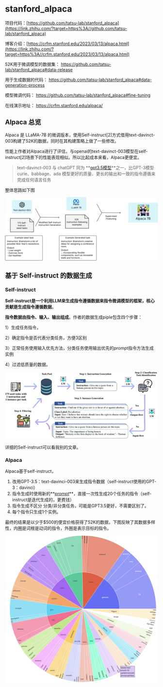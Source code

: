 # stanford_alpaca
项目代码：[https://github.com/tatsu-lab/stanford_alpaca](https://link.zhihu.com/?target=https%3A//github.com/tatsu-lab/stanford_alpaca)

博客介绍：[https://crfm.stanford.edu/2023/03/13/alpaca.html](https://link.zhihu.com/?target=https%3A//crfm.stanford.edu/2023/03/13/alpaca.html)

52K用于微调模型的数据集： https://github.com/tatsu-lab/stanford_alpaca#data-release 

用于生成数据的代码： https://github.com/tatsu-lab/stanford_alpaca#data-generation-process 

模型微调代码： https://github.com/tatsu-lab/stanford_alpaca#fine-tuning 

在线演示地址： https://crfm.stanford.edu/alpaca/ 


## Alpaca 总览

Alpaca 是 LLaMA-7B 的微调版本，使用Self-instruct[2]方式借用text-davinct-003构建了52K的数据，同时在其构建策略上做了一些修改。

性能上作者对Alpaca进行了评估，与openai的text-davinct-003模型在self-instruct[2]场景下的性能表现相似。所以比起成本来看，Alpaca更便宜。

> text-davinct-003 与 chatGPT 同为 **[gpt3.5模型](https://link.zhihu.com/?target=https%3A//openai.xiniushu.com/docs/models%23gpt-35)**之一，比GPT-3模型 curie、babbage、ada 模型更好的质量、更长的输出和一致的指令遵循来完成任何语言任务  

整体思路如下图

![alt text](./_img/Alpaca.png)

## 基于 Self-instruct 的数据生成

### **Self-instruct**

**Self-instruct是一个利用LLM来生成指令遵循数据来指令微调模型的框架，核心贡献是生成指令遵循数据**。

**指令数据由指令、输入、输出组成**。作者的数据生成piple包含四个步骤：

1）生成任务指令，

2）确定指令是否代表分类任务，方便3区别

3）正常任务使用输入优先方法，分类任务使用输出优先的prompt指令方法生成实例

4）过滤低质量的数据。

![alt text](./_img/self_instruct.png)

详细的Self-instruct可以看我别的文章。

### **Alpaca**

Alpaca基于self-instruct，

1.  改用GPT-3.5：text-davinci-003来生成指令数据（self-instruct使用的GPT-3：davinci）
2.  指令生成时使用新的**[prompt](https://link.zhihu.com/?target=https%3A//github.com/tatsu-lab/stanford_alpaca/blob/main/prompt.txt)**，直接一次性生成20个任务的指令（self-instruct是迭代生成的，更费钱）
3.  指令生成不区分 分类/非分类任务，可能是GPT3.5更好，不需要区别了。
4.  每个指令只生成1个实例。

最终的结果是以少于$500的便宜价格获得了52K的数据，下图反映了其数据多样性，内圈是词根是动词的指令，外圈是表示目标的指令。

![alt text](./_img/res.png)